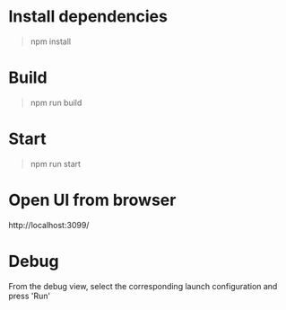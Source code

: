 # Install dependencies
> npm install

# Build
> npm run build

# Start
> npm run start

# Open UI from browser
http://localhost:3099/

# Debug
From the debug view, select the corresponding launch configuration and press 'Run'